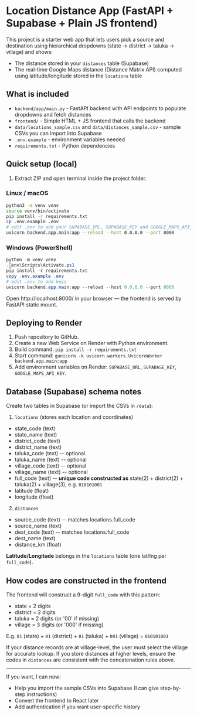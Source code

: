 # Location Distance App (FastAPI + Supabase + Plain JS frontend)

This project is a starter web app that lets users pick a source and destination using hierarchical dropdowns (state → district → taluka → village) and shows:
- The distance stored in your `distances` table (Supabase)
- The real-time Google Maps distance (Distance Matrix API) computed using latitude/longitude stored in the `locations` table

## What is included
- `backend/app/main.py` - FastAPI backend with API endpoints to populate dropdowns and fetch distances
- `frontend/` - Simple HTML + JS frontend that calls the backend
- `data/locations_sample.csv` and `data/distances_sample.csv` - sample CSVs you can import into Supabase
- `.env.example` - environment variables needed
- `requirements.txt` - Python dependencies

## Quick setup (local)

1. Extract ZIP and open terminal inside the project folder.

### Linux / macOS
```bash
python3 -m venv venv
source venv/bin/activate
pip install -r requirements.txt
cp .env.example .env
# edit .env to add your SUPABASE_URL, SUPABASE_KEY and GOOGLE_MAPS_API_KEY
uvicorn backend.app.main:app --reload --host 0.0.0.0 --port 8000
```
### Windows (PowerShell)
```powershell
python -m venv venv
.env\Scripts\Activate.ps1
pip install -r requirements.txt
copy .env.example .env
# edit .env to add keys
uvicorn backend.app.main:app --reload --host 0.0.0.0 --port 8000
```

Open http://localhost:8000/ in your browser — the frontend is served by FastAPI static mount.

## Deploying to Render
1. Push repository to GitHub.
2. Create a new Web Service on Render with Python environment.
3. Build command: `pip install -r requirements.txt`
4. Start command: `gunicorn -k uvicorn.workers.UvicornWorker backend.app.main:app`
5. Add environment variables on Render: `SUPABASE_URL`, `SUPABASE_KEY`, `GOOGLE_MAPS_API_KEY`.

## Database (Supabase) schema notes
Create two tables in Supabase (or import the CSVs in `/data`):

1. `locations` (stores each location and coordinates)
- state_code (text)
- state_name (text)
- district_code (text)
- district_name (text)
- taluka_code (text)     -- optional
- taluka_name (text)     -- optional
- village_code (text)    -- optional
- village_name (text)    -- optional
- full_code (text)       -- **unique code constructed as** state(2) + district(2) + taluka(2) + village(3), e.g. `010101001`
- latitude (float)
- longitude (float)

2. `distances`
- source_code (text)  -- matches locations.full_code
- source_name (text)
- dest_code (text)    -- matches locations.full_code
- dest_name (text)
- distance_km (float)

**Latitude/Longitude** belongs in the `locations` table (one lat/lng per `full_code`).

## How codes are constructed in the frontend
The frontend will construct a 9-digit `full_code` with this pattern:
- state = 2 digits
- district = 2 digits
- taluka = 2 digits (or '00' if missing)
- village = 3 digits (or '000' if missing)

E.g. `01` (state) + `01` (district) + `01` (taluka) + `001` (village) = `010101001`

If your distance records are at village-level, the user must select the village for accurate lookup. If you store distances at higher levels, ensure the codes in `distances` are consistent with the concatenation rules above.

---
If you want, I can now:
- Help you import the sample CSVs into Supabase (I can give step-by-step instructions)
- Convert the frontend to React later
- Add authentication if you want user-specific history